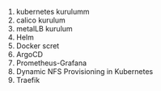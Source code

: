 1. kubernetes kurulumm
2. calico kurulum
3. metalLB kurulum
4. Helm
5. Docker scret
6. ArgoCD
7. Prometheus-Grafana
8. Dynamic NFS Provisioning in Kubernetes
9. Traefik